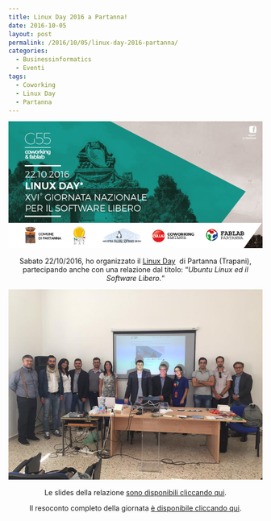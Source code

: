 ```yaml
---
title: Linux Day 2016 a Partanna!
date: 2016-10-05
layout: post
permalink: /2016/10/05/linux-day-2016-partanna/
categories:
  - Businessinformatics
  - Eventi
tags:
  - Coworking
  - Linux Day
  - Partanna
---
```


![Copertina Partanna](https://raw.githubusercontent.com/marcofromsicily/blog/master/images/copertinapartanna.jpg)

<p style="text-align: center;">
  Sabato 22/10/2016, ho organizzato il <a href="http://www.linuxday.it/" target="_blank" rel="noopener noreferrer">Linux Day</a>  di Partanna (Trapani), partecipando anche con una relazione dal titolo: &#8220;<em>Ubuntu Linux ed il Software Libero.</em>&#8220;
</p>

![Gruppo Partanna](https://raw.githubusercontent.com/marcofromsicily/blog/master/images/gruppopartanna.jpg)


<p style="text-align: center;">
  Le slides della relazione <a href="http://www.slideshare.net/marcofromsicily/ubuntu-linux-ed-il-software-libero" target="_blank" rel="noopener noreferrer">sono disponibili cliccando qui</a>.
</p>

<p style="text-align: center;">
  Il resoconto completo della giornata <a href="http://www.industriasoftwarelibero.it/resoconto-linuxday-partanna/" target="_blank" rel="noopener noreferrer">è disponibile cliccando qui</a>.<!--:-->
</p>
